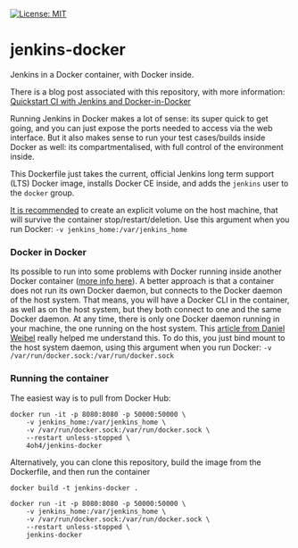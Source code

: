 [![License: MIT](https://img.shields.io/badge/License-MIT-yellow.svg)](https://opensource.org/licenses/MIT)


# jenkins-docker
Jenkins in a Docker container, with Docker inside.

There is a blog post associated with this repository, with more information: [Quickstart CI with Jenkins and Docker-in-Docker](https://medium.com/swlh/quickstart-ci-with-jenkins-and-docker-in-docker-c3f7174ee9ff?source=friends_link&sk=e2038207f7049c9000acc56e86b0442e)

Running Jenkins in Docker makes a lot of sense: its super quick to get going, and you can just expose the ports needed to access via the web interface. But it also makes sense to run your test cases/builds inside Docker as well: its compartmentalised, with full control of the environment inside.

This Dockerfile just takes the current, official Jenkins long term support (LTS) Docker image, installs Docker CE inside, and adds the `jenkins` user to the `docker` group.

[It is recommended](https://github.com/jenkinsci/docker/blob/master/README.md) to create an explicit volume on the host machine, that will survive the container stop/restart/deletion. Use this argument when you run Docker: `-v jenkins_home:/var/jenkins_home`

### Docker in Docker
Its possible to run into some problems with Docker running inside another Docker container ([more info here](https://jpetazzo.github.io/2015/09/03/do-not-use-docker-in-docker-for-ci/)). A better approach is that a container does not run its own Docker daemon, but connects to the Docker daemon of the host system. That means, you will have a Docker CLI in the container, as well as on the host system, but they both connect to one and the same Docker daemon. At any time, there is only one Docker daemon running in your machine, the one running on the host system. This [article from Daniel Weibel](https://itnext.io/docker-in-docker-521958d34efd) really helped me understand this. To do this, you just bind mount to the host system daemon, using this argument when you run Docker: `-v /var/run/docker.sock:/var/run/docker.sock`

### Running the container
The easiest way is to pull from Docker Hub:

    docker run -it -p 8080:8080 -p 50000:50000 \
	    -v jenkins_home:/var/jenkins_home \
	    -v /var/run/docker.sock:/var/run/docker.sock \
	    --restart unless-stopped \
	    4oh4/jenkins-docker

Alternatively, you can clone this repository, build the image from the Dockerfile, and then run the container

    docker build -t jenkins-docker .

    docker run -it -p 8080:8080 -p 50000:50000 \
	    -v jenkins_home:/var/jenkins_home \
	    -v /var/run/docker.sock:/var/run/docker.sock \
	    --restart unless-stopped \
	    jenkins-docker
